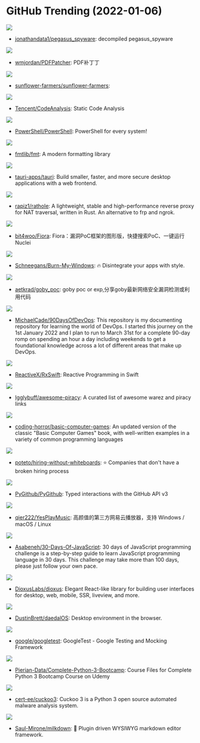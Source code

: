 # GitHub Trending (2022-01-06)

![](https://img.shields.io/badge/Smali-New%20164-green?style=flat-square&logo=appveyor)
- [jonathandata1/pegasus_spyware](https://github.com/jonathandata1/pegasus_spyware): decompiled pegasus_spyware

![](https://img.shields.io/badge/C%23-New%20261-green?style=flat-square&logo=appveyor)
- [wmjordan/PDFPatcher](https://github.com/wmjordan/PDFPatcher): PDF补丁丁

![](https://img.shields.io/badge/TypeScript-New%20170-green?style=flat-square&logo=appveyor)
- [sunflower-farmers/sunflower-farmers](https://github.com/sunflower-farmers/sunflower-farmers): 

![](https://img.shields.io/badge/Python-New%20257-green?style=flat-square&logo=appveyor)
- [Tencent/CodeAnalysis](https://github.com/Tencent/CodeAnalysis): Static Code Analysis

![](https://img.shields.io/badge/C%23-New%2022-green?style=flat-square&logo=appveyor)
- [PowerShell/PowerShell](https://github.com/PowerShell/PowerShell): PowerShell for every system!

![](https://img.shields.io/badge/C%2B%2B-New%20135-green?style=flat-square&logo=appveyor)
- [fmtlib/fmt](https://github.com/fmtlib/fmt): A modern formatting library

![](https://img.shields.io/badge/Rust-New%20404-green?style=flat-square&logo=appveyor)
- [tauri-apps/tauri](https://github.com/tauri-apps/tauri): Build smaller, faster, and more secure desktop applications with a web frontend.

![](https://img.shields.io/badge/Rust-New%20337-green?style=flat-square&logo=appveyor)
- [rapiz1/rathole](https://github.com/rapiz1/rathole): A lightweight, stable and high-performance reverse proxy for NAT traversal, written in Rust. An alternative to frp and ngrok.

![](https://img.shields.io/badge/Java-New%2058-green?style=flat-square&logo=appveyor)
- [bit4woo/Fiora](https://github.com/bit4woo/Fiora): Fiora：漏洞PoC框架的图形版，快捷搜索PoC、一键运行Nuclei

![](https://img.shields.io/badge/JavaScript-New%20150-green?style=flat-square&logo=appveyor)
- [Schneegans/Burn-My-Windows](https://github.com/Schneegans/Burn-My-Windows): 🔥 Disintegrate your apps with style.

![](https://img.shields.io/badge/none-New%2041-green?style=flat-square&logo=appveyor)
- [aetkrad/goby_poc](https://github.com/aetkrad/goby_poc): goby poc or exp,分享goby最新网络安全漏洞检测或利用代码

![](https://img.shields.io/badge/none-New%20109-green?style=flat-square&logo=appveyor)
- [MichaelCade/90DaysOfDevOps](https://github.com/MichaelCade/90DaysOfDevOps): This repository is my documenting repository for learning the world of DevOps. I started this journey on the 1st January 2022 and I plan to run to March 31st for a complete 90-day romp on spending an hour a day including weekends to get a foundational knowledge across a lot of different areas that make up DevOps.

![](https://img.shields.io/badge/Swift-New%208-green?style=flat-square&logo=appveyor)
- [ReactiveX/RxSwift](https://github.com/ReactiveX/RxSwift): Reactive Programming in Swift

![](https://img.shields.io/badge/HTML-New%20230-green?style=flat-square&logo=appveyor)
- [Igglybuff/awesome-piracy](https://github.com/Igglybuff/awesome-piracy): A curated list of awesome warez and piracy links

![](https://img.shields.io/badge/JavaScript-New%20311-green?style=flat-square&logo=appveyor)
- [coding-horror/basic-computer-games](https://github.com/coding-horror/basic-computer-games): An updated version of the classic "Basic Computer Games" book, with well-written examples in a variety of common programming languages

![](https://img.shields.io/badge/JavaScript-New%2058-green?style=flat-square&logo=appveyor)
- [poteto/hiring-without-whiteboards](https://github.com/poteto/hiring-without-whiteboards): ⭐️ Companies that don't have a broken hiring process

![](https://img.shields.io/badge/Python-New%2034-green?style=flat-square&logo=appveyor)
- [PyGithub/PyGithub](https://github.com/PyGithub/PyGithub): Typed interactions with the GitHub API v3

![](https://img.shields.io/badge/JavaScript-New%20106-green?style=flat-square&logo=appveyor)
- [qier222/YesPlayMusic](https://github.com/qier222/YesPlayMusic): 高颜值的第三方网易云播放器，支持 Windows / macOS / Linux

![](https://img.shields.io/badge/JavaScript-New%2037-green?style=flat-square&logo=appveyor)
- [Asabeneh/30-Days-Of-JavaScript](https://github.com/Asabeneh/30-Days-Of-JavaScript): 30 days of JavaScript programming challenge is a step-by-step guide to learn JavaScript programming language in 30 days. This challenge may take more than 100 days, please just follow your own pace.

![](https://img.shields.io/badge/Rust-New%20266-green?style=flat-square&logo=appveyor)
- [DioxusLabs/dioxus](https://github.com/DioxusLabs/dioxus): Elegant React-like library for building user interfaces for desktop, web, mobile, SSR, liveview, and more.

![](https://img.shields.io/badge/JavaScript-New%2097-green?style=flat-square&logo=appveyor)
- [DustinBrett/daedalOS](https://github.com/DustinBrett/daedalOS): Desktop environment in the browser.

![](https://img.shields.io/badge/C%2B%2B-New%2012-green?style=flat-square&logo=appveyor)
- [google/googletest](https://github.com/google/googletest): GoogleTest - Google Testing and Mocking Framework

![](https://img.shields.io/badge/Jupyter%20Notebook-New%2021-green?style=flat-square&logo=appveyor)
- [Pierian-Data/Complete-Python-3-Bootcamp](https://github.com/Pierian-Data/Complete-Python-3-Bootcamp): Course Files for Complete Python 3 Bootcamp Course on Udemy

![](https://img.shields.io/badge/Python-New%2033-green?style=flat-square&logo=appveyor)
- [cert-ee/cuckoo3](https://github.com/cert-ee/cuckoo3): Cuckoo 3 is a Python 3 open source automated malware analysis system.

![](https://img.shields.io/badge/TypeScript-New%206-green?style=flat-square&logo=appveyor)
- [Saul-Mirone/milkdown](https://github.com/Saul-Mirone/milkdown): 🍼 Plugin driven WYSIWYG markdown editor framework.

